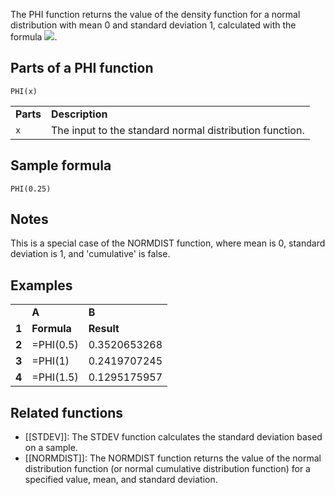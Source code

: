 The PHI function returns the value of the density function for a normal distribution with mean 0 and standard deviation 1, calculated with the formula ![](//screenshot.googleplex.com/ic8chm1AB8s.png).

Parts of a PHI function
-----------------------

`PHI(x)`

|  |  |
| --- | --- |
| **Parts** | **Description** |
| `x` | The input to the standard normal distribution function. |

Sample formula
--------------

`PHI(0.25)`

Notes
-----

This is a special case of the NORMDIST function, where mean is 0, standard deviation is 1, and 'cumulative' is false.

Examples
--------

|  |  |  |
| --- | --- | --- |
|  | **A** | **B** |
| **1** | **Formula** | **Result** |
| **2** | =PHI(0.5) | 0.3520653268 |
| **3** | =PHI(1) | 0.2419707245 |
| **4** | =PHI(1.5) | 0.1295175957 |

Related functions
-----------------

* [[STDEV]]: The STDEV function calculates the standard deviation based on a sample.
* [[NORMDIST]]: The NORMDIST function returns the value of the normal distribution function (or normal cumulative distribution function) for a specified value, mean, and standard deviation.